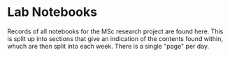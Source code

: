 # Lab Notebooks

Records of all notebooks for the MSc research project are found here. This is split up into sections that give an indication of the contents found within, whuch are then split into each week. There is a single "page" per day.
